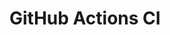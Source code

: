 # GitHub Actions CI



































































































































































































































































































































































































































































































































































































































































































































































































































































































































































































































































































































































































































































































































































































































































































































































































































































































































































































































































































































































































































































































































































































































































































































































































































































































































































































































































































































